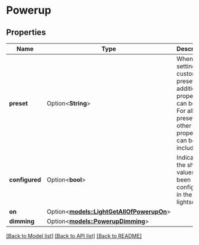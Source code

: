 # Powerup

## Properties

Name | Type | Description | Notes
------------ | ------------- | ------------- | -------------
**preset** | Option<**String**> | When setting the custom preset the additional properties can be set. For all other presets, no other properties can be included. | [optional]
**configured** | Option<**bool**> | Indicates if the shown values have been configured in the lightsource. | [optional]
**on** | Option<[**models::LightGetAllOfPowerupOn**](LightGet_allOf_powerup_on.md)> |  | [optional]
**dimming** | Option<[**models::PowerupDimming**](Powerup_dimming.md)> |  | [optional]

[[Back to Model list]](../README.md#documentation-for-models) [[Back to API list]](../README.md#documentation-for-api-endpoints) [[Back to README]](../README.md)


